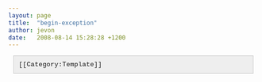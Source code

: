```yaml
---
layout: page
title:  "begin-exception"
author: jevon
date:   2008-08-14 15:28:28 +1200
---
```


<div style="background: #eee; font-family: Courier New, Courier; font-size: 0.95em; margin: 10px; padding: 10px; border: 1px solid #ccc; overflow-x: auto; white-space: nowrap;">
[[Category:Template]]